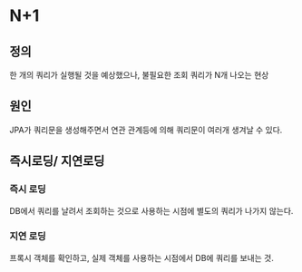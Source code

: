 # N+1
## 정의
한 개의 쿼리가 실행될 것을 예상했으나, 불필요한 조회 쿼리가 N개 나오는 현상
## 원인
JPA가 쿼리문을 생성해주면서 연관 관계등에 의해 쿼리문이 여러개 생겨날 수 있다.
## 즉시로딩/ 지연로딩
### 즉시 로딩
DB에서 쿼리를 날려서 조회하는 것으로 사용하는 시점에 별도의 쿼리가 나가지 않는다.
### 지연 로딩
프록시 객체를 확인하고, 실제 객체를 사용하는 시점에서 DB에 쿼리를 보내는 것.
